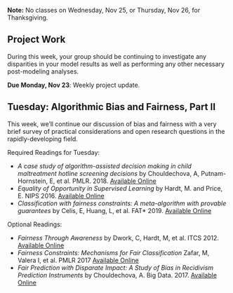 **Note:** No classes on Wednesday, Nov 25, or Thursday, Nov 26, for Thanksgiving.

## Project Work
During this week, your group should be continuing to investigate any
disparities in your model results as well as performing any other
necessary post-modeling analyses. 

**Due Monday, Nov 23**: Weekly project update.

## Tuesday: Algorithmic Bias and Fairness, Part II
This week, we’ll continue our discussion of bias and fairness with a
very brief survey of practical considerations and open research
questions in the rapidly-developing field.

Required Readings for Tuesday:
- *A case study of algorithm-assisted decision making in child maltreatment hotline screening decisions* by Chouldechova, A, Putnam-Hornstein, E, et al. PMLR. 2018. [Available Online](http://proceedings.mlr.press/v81/chouldechova18a/chouldechova18a.pdf)
- *Equality of Opportunity in Supervised Learning* by Hardt, M. and Price, E. NIPS 2016. [Available Online](http://papers.nips.cc/paper/6373-equality-of-opportunity-in-supervised-learning)
- *Classification with fairness constraints: A meta-algorithm with provable guarantees* by Celis, E, Huang, L, et al. FAT\* 2019. [Available Online](https://dl.acm.org/citation.cfm?doid=3287560.3287586)

Optional Readings:
- *Fairness Through Awareness* by Dwork, C, Hardt, M, et al. ITCS 2012. [Available Online](https://dl.acm.org/citation.cfm?id=2090255)
- *Fairness Constraints: Mechanisms for Fair Classification* Zafar, M,
  Valera I, et al. PMLR 2017  [Available Online](http://proceedings.mlr.press/v54/zafar17a.html)
- *Fair Prediction with Disparate Impact: A Study of Bias in Recidivism Prediction Instruments* by Chouldechova, A. Big Data. 2017. [Available Online](https://www.liebertpub.com/doi/10.1089/big.2016.0047)
